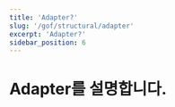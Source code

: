 ```yaml
---
title: 'Adapter?'
slug: '/gof/structural/adapter'
excerpt: 'Adapter?'
sidebar_position: 6
---
```


# Adapter를 설명합니다.
